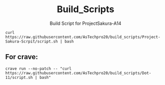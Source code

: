 <h1 align="center" id="title">Build_Scripts</h1>
<p align="center" id="description">Build Script for ProjectSakura-A14 </p>

```
curl https://raw.githubusercontent.com/AsTechpro20/build_scripts/Project-Sakura-Scrpit/script.sh | bash
```

<h2>For crave:</h2>

```
crave run --no-patch -- "curl https://raw.githubusercontent.com/AsTechpro20/build_scripts/Dot-11/script.sh | bash"
```
